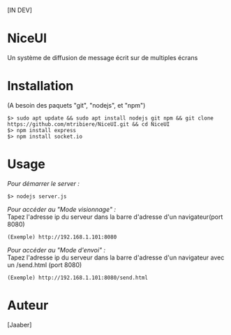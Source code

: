 [IN DEV]<br>
# NiceUI
Un système de diffusion de message écrit sur de multiples écrans

# Installation
(A besoin des paquets "git", "nodejs", et "npm")
```
$> sudo apt update && sudo apt install nodejs git npm && git clone https://github.com/mtribiere/NiceUI.git && cd NiceUI
$> npm install express
$> npm install socket.io
```

# Usage 
<i>Pour démarrer le server : </i>
```
$> nodejs server.js
```
<i>Pour accéder au "Mode visionnage" : </i><br>
Tapez l'adresse ip du serveur dans la barre d'adresse d'un navigateur(port 8080)<br>

```
(Exemple) http://192.168.1.101:8080
```

<i>Pour accéder au "Mode d'envoi" : </i><br>
Tapez l'adresse ip du serveur dans la barre d'adresse d'un navigateur avec un /send.html (port 8080)<br>

```
(Exemple) http://192.168.1.101:8080/send.html
```

# Auteur
[Jaaber]
